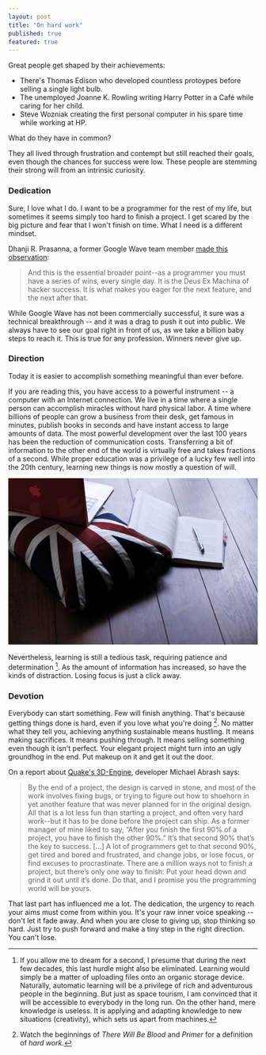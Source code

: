 ```yaml
---
layout: post
title: "On hard work"
published: true
featured: true
---
```


Great people get shaped by their achievements:

- There's Thomas Edison who developed countless protoypes before selling a single light bulb.
- The unemployed Joanne K. Rowling writing Harry Potter in a Café while caring for her
child.
- Steve Wozniak creating the first personal computer in his spare time while working at HP.

What do they have in common?

They all lived through frustration and contempt but still reached their goals, even though the chances for success were
low. These people are stemming their strong will from an intrinsic curiosity.


### Dedication

Sure, I love what I do. I want to be a programmer for the rest of my life, but sometimes it seems simply too hard to finish a project. 
I get scared by the big picture and fear that I won't finish on time. What I need is a different mindset.

Dhanji R. Prasanna, a former Google Wave team member [made this observation][wave]:

> And this is the essential broader point--as a programmer you must have a series of wins, every single day. It is the Deus Ex Machina of hacker success. It is what makes you eager for the next feature, and the next after that.

While Google Wave has not been commercially successful, it sure was a
technical breakthrough -- and it was a drag to push it out into public.
We always have to see our goal right in front of us, as we take a billion baby steps to reach it.
This is true for any profession. Winners never give up.

### Direction

Today it is easier to accomplish something meaningful than ever before.

If you are reading this, you have access to a powerful instrument -- a
computer with an Internet connection. We live in a time where a single
person can accomplish miracles without hard physical labor. 
A time where billions of people can grow a business from their desk, get famous in minutes,
publish books in seconds and have instant access to large amounts of
data. The most powerful development over the last 100
years has been the reduction of communication costs. Transferring a bit of
information to the other end of the world is virtually free and takes
fractions of a second. While proper education was a privilege of a lucky few 
well into the 20th century, learning new things is now mostly a question of
will. 


![Laptop on a pillow next to a book](/media/pictures/work.jpg)

Nevertheless, learning is still a tedious task,
requiring patience and determination [^1].
As the amount of information has increased, so have the kinds of distraction.
Losing focus is just a click away.

### Devotion

Everybody can start something. Few will finish anything.
That's because getting things done is hard, even if you love what
you're doing [^2]. No matter what they tell
you, achieving anything sustainable means hustling. It means making
sacrifices. It means pushing through.
It means selling something even though it isn't perfect. Your elegant project might turn into an ugly groundhog in
the end. Put makeup on it and get it out the door.

On a report about [Quake's 3D-Engine][q3d], developer Michael Abrash says:
> By the end of a project, the design is carved in stone, and most of the work involves fixing bugs, or trying to figure out how to shoehorn in yet another feature that was never planned for in the original design.  All that is a lot less fun than starting a project, and often very hard work--but it has to be done before the project can ship. As a former manager of mine liked to say, “After you finish the first 90% of a project, you have to finish the other 90%.”  It’s that second 90% that’s the key to success. \[...\]
> A lot of programmers get to that second 90%, get tired and bored and frustrated, and change jobs, or lose focus, or find excuses to procrastinate.  There are a million ways not to finish a project, but there’s only one way to finish:  Put your head down and grind it out until it’s done.  Do that, and I promise you the programming world will be yours.

That last part has influenced me a lot.
The dedication, the urgency to reach your aims must come from within you.
It's your raw inner voice speaking -- don't let it fade away.
And when you are close to giving up, stop thinking so hard. Just try to
push forward and make a tiny step in the right direction. 
You can't lose.


[^1]: If you allow me to dream for a second, I presume that during the next few decades, this
last hurdle might also be eliminated. Learning would simply be a matter
of uploading files onto an organic storage device. Naturally, automatic learning will be a privilege of rich and
adventurous people in the beginning. But just as space tourism, I
am convinced that it will be accessible to everybody in the long run.
On the other hand, mere knowledge is useless. It is applying and
adapting knowledge to new situations (creativity), which sets us apart from machines.

[^2]: Watch the beginnings of *There Will Be Blood* and *Primer* for a
definition of *hard work*.

[wave]: http://rethrick.com/#mmm
[q3d]: http://www.bluesnews.com/abrash/chap70.shtml

